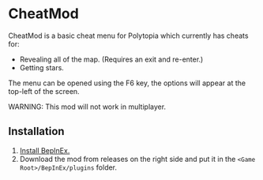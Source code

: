 # CheatMod

CheatMod is a basic cheat menu for Polytopia which currently has cheats for:
  - Revealing all of the map. (Requires an exit and re-enter.)
  - Getting stars.


The menu can be opened using the F6 key, the options will appear at the top-left of the screen.

WARNING: This mod will not work in multiplayer.

## Installation
  1. [Install BepInEx.](https://docs.bepinex.dev/articles/user_guide/installation/index.html)
  2. Download the mod from releases on the right side and put it in the `<Game Root>/BepInEx/plugins` folder.
